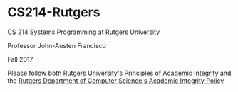 # CS214-Rutgers

CS 214 Systems Programming at Rutgers University

Professor John-Austen Francisco

Fall 2017

Please follow both [Rutgers University's Principles of Academic Integrity](http://academicintegrity.rutgers.edu/) and the [Rutgers Department of Computer Science's Academic Integrity Policy](https://www.cs.rutgers.edu/academic-integrity/introduction)
